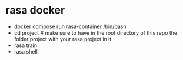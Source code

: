 # rasa docker

- docker compose run rasa-container /bin/bash
- cd project # make sure to have in the root directory of this repo the folder project with your rasa project in it
- rasa train
- rasa shell
